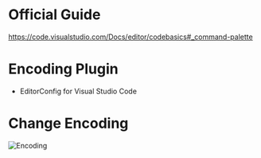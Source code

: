 # Official Guide
https://code.visualstudio.com/Docs/editor/codebasics#_command-palette



# Encoding Plugin
*  EditorConfig for Visual Studio Code

# Change Encoding

![Encoding](https://github.com/HuangMarco/knowledge-hub/blob/dev/zResources/tools/vscode/encoding-1.jpg)

